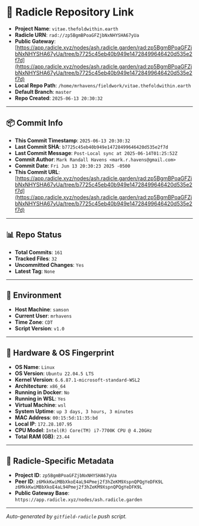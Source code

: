 # 🔗 Radicle Repository Link

- **Project Name**: `vitae.thefoldwithin.earth`
- **Radicle URN**: `rad://zp5BgmBPoaGFZjbNxNHYSHA67yUa`
- **Public Gateway**: [https://app.radicle.xyz/nodes/ash.radicle.garden/rad:zp5BgmBPoaGFZjbNxNHYSHA67yUa/tree/b7725c45eb40b949e14728499646420d535e2f7d](https://app.radicle.xyz/nodes/ash.radicle.garden/rad:zp5BgmBPoaGFZjbNxNHYSHA67yUa/tree/b7725c45eb40b949e14728499646420d535e2f7d)
- **Local Repo Path**: `/home/mrhavens/fieldwork/vitae.thefoldwithin.earth`
- **Default Branch**: `master`
- **Repo Created**: `2025-06-13 20:30:32`

---

## 📦 Commit Info

- **This Commit Timestamp**: `2025-06-13 20:30:32`
- **Last Commit SHA**: `b7725c45eb40b949e14728499646420d535e2f7d`
- **Last Commit Message**: `Post-Local sync at 2025-06-14T01:25:52Z`
- **Commit Author**: `Mark Randall Havens <mark.r.havens@gmail.com>`
- **Commit Date**: `Fri Jun 13 20:30:23 2025 -0500`
- **This Commit URL**: [https://app.radicle.xyz/nodes/ash.radicle.garden/rad:zp5BgmBPoaGFZjbNxNHYSHA67yUa/tree/b7725c45eb40b949e14728499646420d535e2f7d](https://app.radicle.xyz/nodes/ash.radicle.garden/rad:zp5BgmBPoaGFZjbNxNHYSHA67yUa/tree/b7725c45eb40b949e14728499646420d535e2f7d)

---

## 📊 Repo Status

- **Total Commits**: `161`
- **Tracked Files**: `32`
- **Uncommitted Changes**: `Yes`
- **Latest Tag**: `None`

---

## 🧭 Environment

- **Host Machine**: `samson`
- **Current User**: `mrhavens`
- **Time Zone**: `CDT`
- **Script Version**: `v1.0`

---

## 🧬 Hardware & OS Fingerprint

- **OS Name**: `Linux`
- **OS Version**: `Ubuntu 22.04.5 LTS`
- **Kernel Version**: `6.6.87.1-microsoft-standard-WSL2`
- **Architecture**: `x86_64`
- **Running in Docker**: `No`
- **Running in WSL**: `Yes`
- **Virtual Machine**: `wsl`
- **System Uptime**: `up 3 days, 3 hours, 3 minutes`
- **MAC Address**: `00:15:5d:11:35:bd`
- **Local IP**: `172.28.107.95`
- **CPU Model**: `Intel(R) Core(TM) i7-7700K CPU @ 4.20GHz`
- **Total RAM (GB)**: `23.44`

---

## 🌱 Radicle-Specific Metadata

- **Project ID**: `zp5BgmBPoaGFZjbNxNHYSHA67yUa`
- **Peer ID**: `z6MkkKwiMBbXkoE4aL94Pmej2f3hZeKM9XspnQPQgYeDFK9L
z6MkkKwiMBbXkoE4aL94Pmej2f3hZeKM9XspnQPQgYeDFK9L`
- **Public Gateway Base**: `https://app.radicle.xyz/nodes/ash.radicle.garden`

---

_Auto-generated by `gitfield-radicle` push script._
